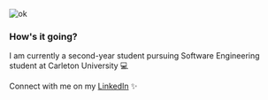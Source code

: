 ![ok](https://user-images.githubusercontent.com/62575445/112886721-4b741d00-90a0-11eb-81f1-bcce6c76fce1.PNG)

### How's it going?
I am currently a second-year student pursuing Software Engineering student at Carleton University 💻

Connect with me on my [LinkedIn](https://www.linkedin.com/in/dorothy-tran-124a381b7/) ✨

